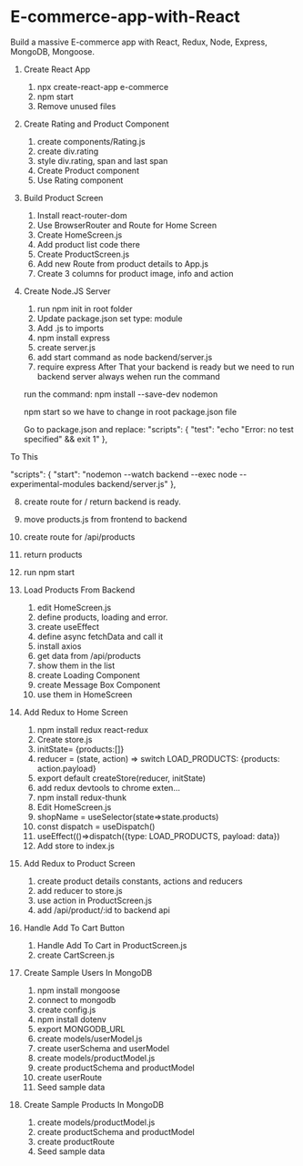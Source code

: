 # E-commerce-app-with-React
Build a massive E-commerce app with React, Redux, Node, Express, MongoDB, Mongoose.


1. Create React App
   1. npx create-react-app e-commerce
   2. npm start
   3. Remove unused files
   
2. Create Rating and Product Component
   1. create components/Rating.js
   2. create div.rating
   3. style div.rating, span and last span
   4. Create Product component
   5. Use Rating component

3. Build Product Screen
   1. Install react-router-dom
   2. Use BrowserRouter and Route for Home Screen
   3. Create HomeScreen.js
   4. Add product list code there
   5. Create ProductScreen.js
   6. Add new Route from product details to App.js
   7. Create 3 columns for product image, info and action

4. Create Node.JS Server
   1. run npm init in root folder
   2. Update package.json set type: module
   3. Add .js to imports
   4. npm install express
   5. create server.js
   6. add start command as node backend/server.js
   7. require express
   After That your backend is ready but we need 
   to run backend server always wehen run the command

   run the command: npm install --save-dev nodemon

   npm start so we have to change in root package.json file

   Go to package.json and replace: 
   "scripts": {
    "test": "echo \"Error: no test specified\" && exit 1"
  },

  To This 

  "scripts": {
    "start": "nodemon --watch backend --exec node --experimental-modules backend/server.js"
  },

   
   8. create route for / return backend is ready.
   9. move products.js from frontend to backend
   10. create route for /api/products
   11. return products
   12. run npm start   


5. Load Products From Backend
    1. edit HomeScreen.js
    2. define products, loading and error.
    3. create useEffect
    4. define async fetchData and call it
    5. install axios
    6. get data from /api/products
    7. show them in the list
    8. create Loading Component
    9. create Message Box Component
    10. use them in HomeScreen   


6. Add Redux to Home Screen
    1. npm install redux react-redux
    2. Create store.js
    3. initState= {products:[]}
    4. reducer = (state, action) => switch LOAD_PRODUCTS: {products: action.payload}
    5. export default createStore(reducer, initState)
    5. add redux devtools to chrome exten...
    5. npm install redux-thunk
    6. Edit HomeScreen.js
    7. shopName = useSelector(state=>state.products)
    8. const dispatch = useDispatch()
    9. useEffect(()=>dispatch({type: LOAD_PRODUCTS, payload: data})
    10. Add store to index.js   

7. Add Redux to Product Screen
    1. create product details constants, actions and reducers
    2. add reducer to store.js
    3. use action in ProductScreen.js
    4. add /api/product/:id to backend api

8. Handle Add To Cart Button
    1. Handle Add To Cart in ProductScreen.js
    2. create CartScreen.js    




9. Create Sample Users In MongoDB
    1. npm install mongoose
    2. connect to mongodb
    3. create config.js
    4. npm install dotenv
    5. export MONGODB_URL
    6. create models/userModel.js
    7. create userSchema and userModel
    8. create models/productModel.js
    9. create productSchema and productModel
    10. create userRoute
    11. Seed sample data    

10. Create Sample Products In MongoDB
    1. create models/productModel.js
    2. create productSchema and productModel
    3. create productRoute
    4. Seed sample data







